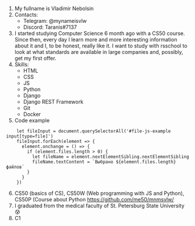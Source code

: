 1. My fullname is Vladimir Nebolsin
2. Contacts:
    * Telegram: @mynameisvlw
    * Discord: Taranis#7137
3. I started studying Computer Science 6 month ago with a CS50 course. Since then, every day I learn more and more interesting information about it and I, to be honest, really like it. I want to study with rsschool to look at what standards are available in large companies and, possibly, get my first offer.
4. Skills:
    * HTML
    * CSS
    * JS
    * Python
    * Django
    * Django REST Framework
    * Git
    * Docker
5. Code example
```
    let fileInput = document.querySelectorAll('#file-js-example input[type=file]')
    fileInput.forEach(element => {
      element.onchange = () => {
        if (element.files.length > 0) {
          let fileName = element.nextElementSibling.nextElementSibling
          fileName.textContent = `Выбрано ${element.files.length} файлов`
        }
      }
    })
```
6. CS50 (basics of CS), CS50W (Web programming with JS and Python), CS50P (Course about Python
https://github.com/me50/mnmsvlw/
7. I graduated from the medical faculty of St. Petersburg State University :cold_sweat:
8. C1